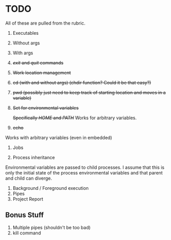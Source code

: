 # TODO

All of these are pulled from the rubric.

1. Executables
  1. Without args
  1. With args
1. ~~*exit* and *quit* commands~~
1. ~~Work location management~~
  1. ~~cd (with and without args) (chdir function? Could it be that easy?)~~
  1. ~~pwd (possibly just need to keep track of starting location and moves in a variable)~~
1. ~~Set for environmental variables~~

   ~~Specifically *HOME* and *PATH*~~ Works for arbitrary variables.
   
1. ~~echo~~

  Works with arbitrary variables (even in embedded)

1. Jobs
  
1. Process inheritance

  Environmental variables are passed to child processes. I assume that this is only
  the initial state of the process environmental variables and that parent and child
  can diverge.
1. Background / Foreground execution
1. Pipes
1. Project Report

## Bonus Stuff

1. Multiple pipes (shouldn't be too bad)
1. kill command
